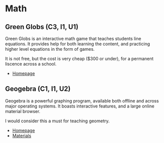 # Math

## Green Globs (C3, I1, U1)

Green Globs is an interactive math game that teaches students line equations. It provides help for both learning the content, and practicing higher level equations in the form of games.

It is not free, but the cost is very cheap ($300 or under), for a permanent liscence across a school.

* [Homepage](http://www.greenglobs.net/)

## Geogebra (C1, I1, U2)

Geogebra is a powerful graphing program, available both offline and across major operating systems. It boasts interactive features, and a large online material browser.

I would consider this a must for teaching geometry.

* [Homepage](http://www.geogebra.org/)
* [Materials](http://tube.geogebra.org/)

